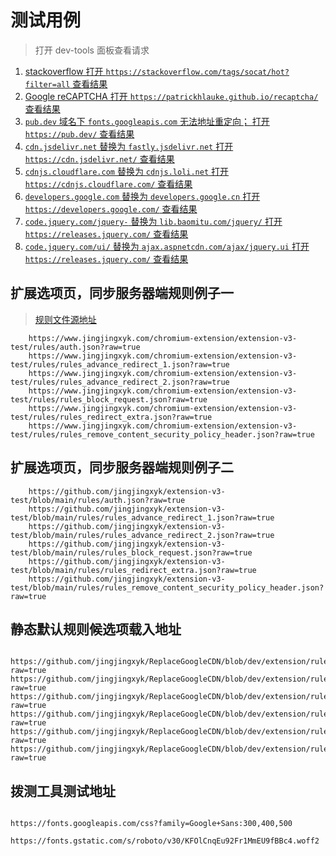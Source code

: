 # 测试用例

> 打开 dev-tools 面板查看请求

1. [stackoverflow 打开 `https://stackoverflow.com/tags/socat/hot?filter=all` 查看结果](https://stackoverflow.com/tags/socat/hot?filter=all)
1. [Google reCAPTCHA 打开 `https://patrickhlauke.github.io/recaptcha/` 查看结果](https://patrickhlauke.github.io/recaptcha/)
1. [ `pub.dev` 域名下 `fonts.googleapis.com` 无法地址重定向； 打开 `https://pub.dev/` 查看结果](https://pub.dev/)
1. [`cdn.jsdelivr.net` 替换为 `fastly.jsdelivr.net` 打开 `https://cdn.jsdelivr.net/` 查看结果 ](https://cdn.jsdelivr.net/)
1. [`cdnjs.cloudflare.com` 替换为 `cdnjs.loli.net` 打开 `https://cdnjs.cloudflare.com/` 查看结果 ](https://cdnjs.cloudflare.com/ajax/libs/reveal.js/4.1.2/reveal.min.css)
1. [`developers.google.com` 替换为 `developers.google.cn` 打开 `https://developers.google.com/` 查看结果 ](https://developers.google.com)
1. [`code.jquery.com/jquery-` 替换为 `lib.baomitu.com/jquery/` 打开 `https://releases.jquery.com/` 查看结果 ](https://releases.jquery.com/)
1. [`code.jquery.com/ui/` 替换为 `ajax.aspnetcdn.com/ajax/jquery.ui` 打开 `https://releases.jquery.com/` 查看结果 ](https://releases.jquery.com/)

## 扩展选项页，同步服务器端规则例子一

> [规则文件源地址](https://github.com/jingjingxyk/extension-v3-test/tree/main/rules/)

```text
    https://www.jingjingxyk.com/chromium-extension/extension-v3-test/rules/auth.json?raw=true
    https://www.jingjingxyk.com/chromium-extension/extension-v3-test/rules/rules_advance_redirect_1.json?raw=true
    https://www.jingjingxyk.com/chromium-extension/extension-v3-test/rules/rules_advance_redirect_2.json?raw=true
    https://www.jingjingxyk.com/chromium-extension/extension-v3-test/rules/rules_block_request.json?raw=true
    https://www.jingjingxyk.com/chromium-extension/extension-v3-test/rules/rules_redirect_extra.json?raw=true
    https://www.jingjingxyk.com/chromium-extension/extension-v3-test/rules/rules_remove_content_security_policy_header.json?raw=true

```

## 扩展选项页，同步服务器端规则例子二

```text
    https://github.com/jingjingxyk/extension-v3-test/blob/main/rules/auth.json?raw=true
    https://github.com/jingjingxyk/extension-v3-test/blob/main/rules/rules_advance_redirect_1.json?raw=true
    https://github.com/jingjingxyk/extension-v3-test/blob/main/rules/rules_advance_redirect_2.json?raw=true
    https://github.com/jingjingxyk/extension-v3-test/blob/main/rules/rules_block_request.json?raw=true
    https://github.com/jingjingxyk/extension-v3-test/blob/main/rules/rules_redirect_extra.json?raw=true
    https://github.com/jingjingxyk/extension-v3-test/blob/main/rules/rules_remove_content_security_policy_header.json?raw=true

```

## 静态默认规则候选项载入地址

```text

https://github.com/jingjingxyk/ReplaceGoogleCDN/blob/dev/extension/rules/mirrors/ajax.googleapis.com.json?raw=true
https://github.com/jingjingxyk/ReplaceGoogleCDN/blob/dev/extension/rules/mirrors/fonts.googleapis.com.json?raw=true
https://github.com/jingjingxyk/ReplaceGoogleCDN/blob/dev/extension/rules/mirrors/gravatar.com.json?raw=true
https://github.com/jingjingxyk/ReplaceGoogleCDN/blob/dev/extension/rules/mirrors/cdnjs.cloudflare.com.json?raw=true
https://github.com/jingjingxyk/ReplaceGoogleCDN/blob/dev/extension/rules/mirrors/fonts.gstatic.com.json?raw=true
https://github.com/jingjingxyk/ReplaceGoogleCDN/blob/dev/extension/rules/mirrors/themes.googleusercontent.com.json?raw=true

```

## 拨测工具测试地址

```text

https://fonts.googleapis.com/css?family=Google+Sans:300,400,500

https://fonts.gstatic.com/s/roboto/v30/KFOlCnqEu92Fr1MmEU9fBBc4.woff2



```
